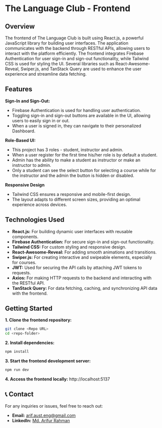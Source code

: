 # The Language Club - Frontend

## Overview

The frontend of The Language Club is built using React.js, a powerful JavaScript library for building user interfaces. The application communicates with the backend through RESTful APIs, allowing users to interact with the platform efficiently. The frontend integrates Firebase Authentication for user sign-in and sign-out functionality, while Tailwind CSS is used for styling the UI. Several libraries such as React-Awesome-Reveal, Swiper.js, and TanStack Query are used to enhance the user experience and streamline data fetching.

## Features

**Sign-In and Sign-Out:**

- Firebase Authentication is used for handling user authentication.
- Toggling sign-in and sign-out buttons are available in the UI, allowing users to easily sign in or out.
- When a user is signed in, they can navigate to their personalized Dashboard.

**Role-Based UI:**

- This project has 3 roles - student, instructor and admin.
- When a user register for the first time his/her role is by default a student.
- Admin has the ability to make a student as instructor or make an instructor to admin.
- Only a student can see the select button for selecting a course while for the instructor and the admin the button is hidden or disabled.

**Responsive Design**

- Tailwind CSS ensures a responsive and mobile-first design.
- The layout adapts to different screen sizes, providing an optimal experience across devices.

## Technologies Used

- **React.js:** For building dynamic user interfaces with reusable components.
- **Firebase Authentication:** For secure sign-in and sign-out functionality.
- **Tailwind CSS:** For custom styling and responsive design.
- **React-Awesome-Reveal:** For adding smooth animations and transitions.
- **Swiper.js:** For creating interactive and swipeable elements, especially for courses.
- **JWT:** Used for securing the API calls by attaching JWT tokens to requests.
- **Axios:** For making HTTP requests to the backend and interacting with the RESTful API.
- **TanStack Query:** For data fetching, caching, and synchronizing API data with the frontend.

## Getting Started

**1. Clone the frontend repository:**
```bash
git clone <Repo URL>
cd <repo-folder>
```
**2. Install dependencies:**
```bash
npm install
```

**3. Start the frontend development server:**
```bash
npm run dev
```

**4. Access the frontend locally:**
    http://localhost:5137

## 📞 Contact

For any inquiries or issues, feel free to reach out:

- **Email:** [arif.aust.eng@gmail.com](mailto:arif.aust.eng@gmail.com)
- **LinkedIn:** [Md. Arifur Rahman](https://www.linkedin.com/in/engarif3/)

<!-- #### Click below for the project live link:

[Project Live Link](https://the-language-club.web.app) -->

